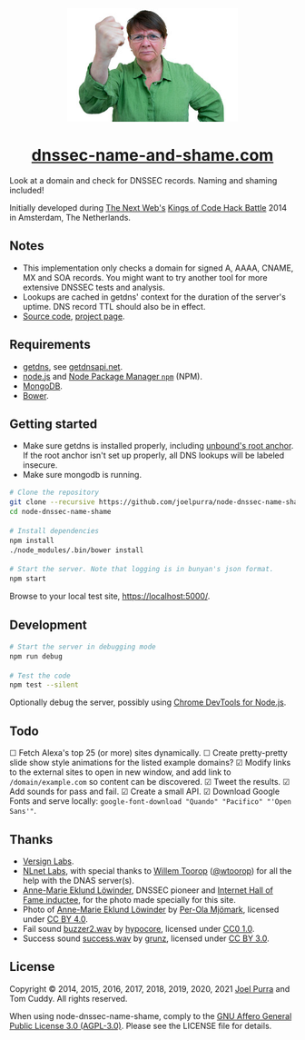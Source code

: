 <p align="center">
  <a href="https://dnssec-name-and-shame.com/"><img src="public/resources/image/angry.jpg" alt="Photo of Anne-Marie Eklund Löwinder, DNSSEC pioneer, when she's angry" title="Photo of Anne-Marie Eklund Löwinder, DNSSEC pioneer, when she's angry" width="300" height="200" border="0" /></a>
</p>
<h1 align="center">
  <a href="https://dnssec-name-and-shame.com/">dnssec-name-and-shame.com</a>
</h1>


Look at a domain and check for DNSSEC records. Naming and shaming included!

Initially developed during [The Next Web's](https://thenextweb.com/) [Kings of Code Hack Battle](https://thenextweb.com/conference/europe/hack-battle/) 2014 in Amsterdam, The Netherlands.



## Notes

- This implementation only checks a domain for signed A, AAAA, CNAME, MX and SOA records. You might want to try another tool for more extensive DNSSEC tests and analysis.
- Lookups are cached in getdns' context for the duration of the server's uptime. DNS record TTL should also be in effect.
- [Source code](https://github.com/joelpurra/node-dnssec-name-shame), [project page](https://joelpurra.com/projects/node-dnssec-name-shame/).



## Requirements

- [getdns](https://github.com/getdnsapi/getdns), see [getdnsapi.net](https://getdnsapi.net/).
- [node.js](https://nodejs.org/) and [Node Package Manager `npm`](https://www.npmjs.org/) (NPM).
- [MongoDB](https://www.mongodb.org/).
- [Bower](https://bower.io/).



## Getting started

- Make sure getdns is installed properly, including [unbound's root anchor](https://www.unbound.net/documentation/howto_anchor.html). If the root anchor isn't set up properly, all DNS lookups will be labeled insecure.
- Make sure mongodb is running.

```bash
# Clone the repository
git clone --recursive https://github.com/joelpurra/node-dnssec-name-shame.git node-dnssec-name-shame
cd node-dnssec-name-shame

# Install dependencies
npm install
./node_modules/.bin/bower install

# Start the server. Note that logging is in bunyan's json format.
npm start
```

Browse to your local test site, [https://localhost:5000/](http://localhost:5000/).



## Development

```bash
# Start the server in debugging mode
npm run debug

# Test the code
npm test --silent
```

Optionally debug the server, possibly using [Chrome DevTools for Node.js](https://medium.com/@paul_irish/debugging-node-js-nightlies-with-chrome-devtools-7c4a1b95ae27).



## Todo

&#9744; Fetch Alexa's top 25 (or more) sites dynamically.
&#9744; Create pretty-pretty slide show style animations for the listed example domains?
&#9745; Modify links to the external sites to open in new window, and add link to `/domain/example.com` so content can be discovered.
&#9745; Tweet the results.
&#9745; Add sounds for pass and fail.
&#9745; Create a small API.
&#9745; Download Google Fonts and serve locally: `google-font-download "Quando" "Pacifico" "'Open Sans'"`.



## Thanks

- [Versign Labs](https://labs.verisigninc.com/).
- [NLnet Labs](https://nlnetlabs.nl/), with special thanks to [Willem Toorop](https://nlnetlabs.nl/bios/willem/) ([@wtoorop](https://github.com/wtoorop)) for all the help with the DNAS server(s).
- [Anne-Marie Eklund Löwinder](https://twitter.com/amelsec), DNSSEC pioneer and [Internet Hall of Fame inductee](https://www.internethalloffame.org/inductees/anne-marie-eklund-l%C3%B6winder), for the photo made specially for this site.
- Photo of [Anne-Marie Eklund Löwinder](https://twitter.com/amelsec) by [Per-Ola Mjömark](http://www.mjomark.com/), licensed under [CC BY 4.0](https://creativecommons.org/licenses/by/4.0/).
- Fail sound [buzzer2.wav](https://www.freesound.org/people/hypocore/sounds/164089/) by [hypocore](https://www.freesound.org/people/hypocore/), licensed under [CC0 1.0](https://creativecommons.org/publicdomain/zero/1.0/).
- Success sound [success.wav](https://www.freesound.org/people/grunz/sounds/109662/) by [grunz](https://www.freesound.org/people/grunz/), licensed under [CC BY 3.0](https://creativecommons.org/licenses/by/3.0/).


## License

Copyright © 2014, 2015, 2016, 2017, 2018, 2019, 2020, 2021 [Joel Purra](https://joelpurra.com/) and Tom Cuddy. All rights reserved.

When using node-dnssec-name-shame, comply to the [GNU Affero General Public License 3.0 (AGPL-3.0)](https://en.wikipedia.org/wiki/Affero_General_Public_License). Please see the LICENSE file for details.
